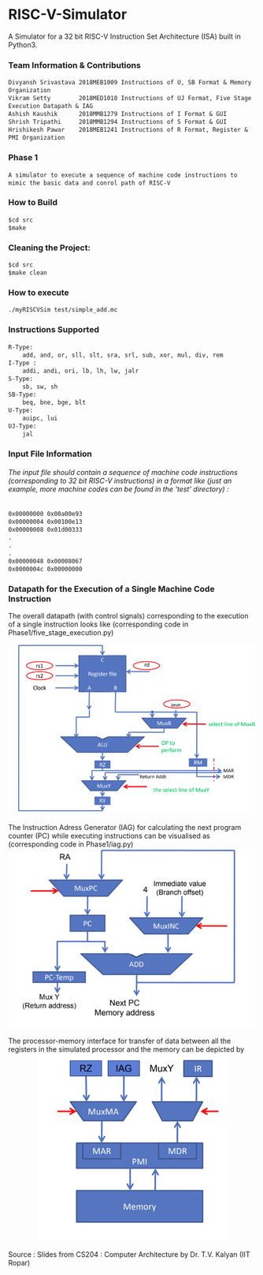# RISC-V-Simulator

A Simulator for a 32 bit RISC-V Instruction Set Architecture (ISA) built in Python3.

### Team Information & Contributions
	Divyansh Srivastava	2018MEB1009	Instructions of U, SB Format & Memory Organization
	Vikram Setty		2018MED1010	Instructions of UJ Format, Five Stage Execution Datapath & IAG
	Ashish Kaushik		2018MMB1279	Instructions of I Format & GUI
	Shrish Tripathi		2018MMB1294	Instructions of S Format & GUI
	Hrishikesh Pawar	2018MEB1241	Instructions of R Format, Register & PMI Organization
	
### Phase 1
	A simulator to execute a sequence of machine code instructions to mimic the basic data and conrol path of RISC-V
      
### How to Build
	$cd src
	$make
	
### Cleaning the Project:
	$cd src
	$make clean

### How to execute
	./myRISCVSim test/simple_add.mc
	
### Instructions Supported
	R-Type:
		add, and, or, sll, slt, sra, srl, sub, xor, mul, div, rem
	I-Type :
		addi, andi, ori, lb, lh, lw, jalr
	S-Type:
		sb, sw, sh
	SB-Type:
		beq, bne, bge, blt
	U-Type:
		auipc, lui
	UJ-Type:
		jal

### Input File Information
###### The input file should contain a sequence of machine code instructions (corresponding to 32 bit RISC-V instructions) in a format like (just an example, more machine codes can be found in the 'test' directory) :
	0x00000000 0x00a00e93
	0x00000004 0x00100e13
	0x00000008 0x01d00333
	.
	.
	.
	0x00000048 0x00008067
	0x0000004c 0x00000000

### Datapath for the Execution of a Single Machine Code Instruction
The overall datapath (with control signals) corresponding to the execution of a single instruction looks like (corresponding code in Phase1/five_stage_execution.py)<br>
<center><img src="img/datapath.png"></center><br>
The Instruction Adress Generator (IAG) for calculating the next program counter (PC) while executing instructions can be visualised as (corresponding code in Phase1/iag.py)<br>
<center><img src="img/iag.png"></center><br>
The processor-memory interface for transfer of data between all the registers in the simulated processor and the memory can be depicted by<br>
<center><img src="img/pmi.png"></center><br>
Source : Slides from CS204 : Computer Architecture by Dr. T.V. Kalyan (IIT Ropar)

